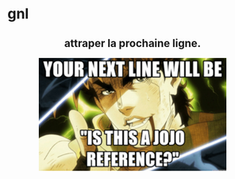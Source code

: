# gnl

<div align="center">
  <h2>attraper la prochaine ligne.</h2>
  <img src=https://github.com/barondugroove/get_next_line/blob/main/gnl.jpg width="75%">
</div>
